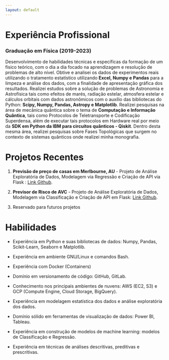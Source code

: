 ```yaml
---
layout: default
---
```


# Experiência Profissional

### **Graduação em Física (2019-2023)**

Desenvolvimento de habilidades técnicas e específicas da formação de um físico teórico, com o dia a dia focado na aprendizagem e resolução de problemas de alto nível. Obtive e analisei os dados de experimentos reais utilizando o tratamento estatístico utilizando **Excel, Numpy e Pandas** para a limpeza e análise dos dados, com a finalidade de apresentação gráfica dos resultados. Realizei estudos sobre a solução de problemas de Astronomia e Astrofísica tais como efeitos de marés, radiação estelar, atmosfera estelar e cálculos orbitais com dados astronômicos com o auxílio das bibliotecas do Python: **Scipy, Numpy, Pandas, Astropy e Matplotlib**. Realizei pesquisas na área de mecânica quântica sobre o tema de **Computação e Informação Quântica**, tais como Protocolos de Teletransporte e Codificação Superdensa, além de executar tais protocolos em Hardware real por meio da **SDK em Python da IBM para circuitos quânticos - Qiskit**. Dentro desta mesma área, realizei pesquisas sobre Fases Topológicas que surgem no contexto de sistemas quânticos onde realizei minha monografia.


# Projetos Recentes

1. **Previsão de preço de casas em Merlbourne, AU** - Projeto de Análise Exploratória de Dados, Modelagem via Regressão e Criação de API via Flask : [Link Github](https://github.com/Jdss026/MelborneProject).


2. **Previsor de Risco de AVC** - Projeto de Análise Exploratória de Dados, Modelagem via Classificação e Criação de API em Flask: [Link Github](https://github.com/Jdss026/stroke-classifier).


3. Reservado para futuros projetos


# Habilidades
  - Experiência em Python e suas bibliotecas de dados: Numpy, Pandas, Scikit-Learn, Seaborn e Matplotlib.

  - Experiência em ambiente GNU/Linux e comandos Bash.
  
  - Experiência com Docker (Containers) 

  - Domínio em versionamento de código: GitHub, GitLab.
 
  - Conhecimento nos principais ambientes de nuvens: AWS (EC2, S3) e GCP (Compute Engine, Cloud Storage, BigQuery).

  - Experiência em modelagem estatística dos dados e análise exploratória dos dados.
 
  - Domínio sólido em ferramentas de visualização 
 de dados: Power BI, Tableau.
  
  - Experiência em construção de modelos de machine learning: modelos de Classificação e Regressão.

 
  - Experiência em técnicas de análises descritivas, preditivas e prescritivas.

